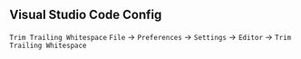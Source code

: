 ## Visual Studio Code Config
`Trim Trailing Whitespace`
`File` -> `Preferences` -> `Settings` -> `Editor` -> `Trim Trailing Whitespace`